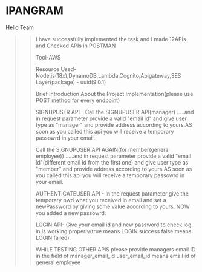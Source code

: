 # IPANGRAM
Hello Team
>>
>> I have successfully implemented the task and I made 12APIs and Checked APIs in POSTMAN
>> 
>> Tool-AWS
>> 
>> Resource Used-Node.js(18x),DynamoDB,Lambda,Cognito,Apigateway,SES
>> Layer(package) - uuid(9.0.1)
>>
>>
>>Brief Introduction About the Project Implementation(please use POST method for every endpoint)
>>
>>SIGNUPUSER API - Call the SIGNUPUSER API(manager) .....and in request parameter provide a valid "email id"  and give user type as "manager" and provide address according to yours.AS soon as you called this api you will receive a temporary passowrd in your email.
>>
>>Call the SIGNUPUSER API AGAIN(for member(general employee)) .....and in request parameter provide a valid "email id"(different email id from the first one)  and give user type as "member" and provide address according to yours.AS soon as you called this api you will receive a temporary passowrd in your email.
>>
>>AUTHENTICATEUSER API - In the request parameter give the temporary pwd what you received in email and set a newPassword by giving some value according to yours.
NOW you added a new passowrd.
>>
>>LOGIN API- Give your email id and new password to check log in is working properly(true means LOGIN success false means LOGIN failed).
>>
>>WHILE TESTING OTHER APIS please provide managers email ID in the field of manager_email_id
>>user_email_id means email id of general employee     
